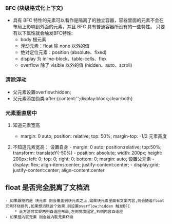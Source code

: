 ### BFC (块级格式化上下文)
 * 具有 BFC 特性的元素可以看作是隔离了的独立容器，容器里面的元素不会在布局上影响到外面的元素，并且 BFC 具有普通容器所没有的一些特性。
 只要有以下属性就会触发BFC特性:
    - body 根元素
    - 浮动元素：float 除 none 以外的值
    - 绝对定位元素：position (absolute、fixed)
    - display 为 inline-block、table-cells、flex
    - overflow 除了 visible 以外的值 (hidden、auto、scroll)


### 清除浮动
  - 父元素设置overflow:hidden;
  - 父元素添加伪类:after:{content:'';display:block;clear:both}

### 元素垂直居中

  1. 知道元素宽高

      - margin: 0 auto;
        position: relative;
        top: 50%;
        margin-top: -1/2 元素高度

  2. 不知道元素宽高：
   设置自身
    - margin: 0 auto;
      position:relative;
      top:50%;
      transform: translateY(-50%)
    - position: absolute;
      width: 200px;
      height: 200px;
      left: 0;
      top: 0;
      right: 0;
      bottom: 0;
      margin: auto;
    设置父元素
    - display: flex;
      align-items:center;
      justify-content:center;
    - display:grid;
      justify-content:center;
      align-content:center

## float 是否完全脱离了文档流
    - 如果跟随的是 块元素 则会覆盖到块元素之上,如果块元素里面有文案内容,则会随着float元素环绕排列,如果想消除这个效果,则设置overflow:hidden 触发BFC
        * 此方法可实现两列自适应布局,左侧宽度固定,右侧内容自适应
    - 如果是内联元素 则会被内联元素环绕
